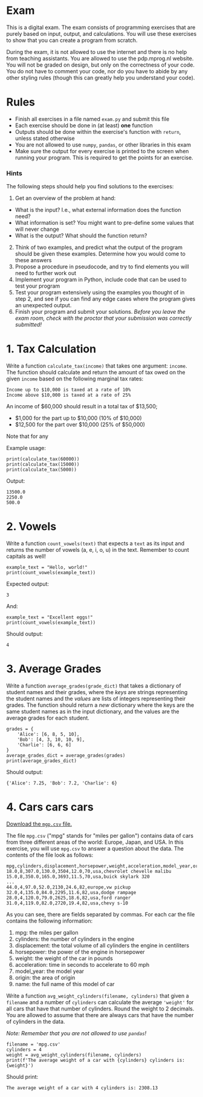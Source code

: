 # Exam

This is a digital exam. The exam consists of programming exercises that are purely based on input, output, and calculations. You will use these exercises to show that you can create a program from scratch.

During the exam, it is not allowed to use the internet and there is no help from teaching assistants. You are allowed to use the pdp.mprog.nl website. You will not be graded on design, but only on the correctness of your code. You do not have to comment your code, nor do you have to abide by any other styling rules (though this can greatly help you understand your code).

# Rules

- Finish all exercises in a file named `exam.py` and submit this file
- Each exercise should be done in (at least) **one** function
- Outputs should be done within the exercise's function with `return`, unless stated otherwise
- You are not allowed to use `numpy`, `pandas`, or other libraries in this exam
- Make sure the output for every exercise is printed to the screen when running your program. This is required to get the points for an exercise.

### Hints

The following steps should help you find solutions to the exercises:

1. Get an overview of the problem at hand:
  - What is the input? I.e., what external information does the function need?
  - What information is set? You might want to pre-define some values that will never change
  - What is the output? What should the function return?
2. Think of two examples, and predict what the output of the program should be given these examples. Determine how you would come to these answers
3. Propose a procedure in pseudocode, and try to find elements you will need to further work out
4. Implement your program in Python, include code that can be used to test your program
5. Test your program extensively using the examples you thought of in step 2, and see if you can find any edge cases where the program gives an unexpected output.
6. Finish your program and submit your solutions. *Before you leave the exam room, check with the proctor that your submission was correctly submitted!*

# 1. Tax Calculation

Write a function `calculate_tax(income)` that takes one argument: `income`. The function should calculate and return the amount of tax owed on the given `income` based on the following marginal tax rates:

    Income up to $10,000 is taxed at a rate of 10%
    Income above $10,000 is taxed at a rate of 25%

An income of \$60,000 should result in a total tax of \$13,500;

- \$1,000 for the part up to \$10,000 (10% of \$10,000)
- \$12,500 for the part over \$10,000 (25% of \$50,000)

Note that for any

Example usage:

    print(calculate_tax(60000))
    print(calculate_tax(15000))
    print(calculate_tax(5000))

Output:

    13500.0
    2250.0
    500.0

# 2. Vowels

Write a function `count_vowels(text)` that expects a `text` as its input and returns the number of vowels (a, e, i, o, u) in the text. Remember to count capitals as well!

    example_text = "Hello, world!"
    print(count_vowels(example_text))

Expected output:

    3

And:

    example_text = "Excellent eggs!"
    print(count_vowels(example_text))

Should output:

    4

# 3. Average Grades

Write a function `average_grades(grade_dict)` that takes a dictionary of student names and their grades, where the _keys_ are strings representing the student names and the _values_ are lists of integers representing their grades. The function should return a *new* dictionary where the keys are the same student names as in the input dictionary, and the values are the average grades for each student.

    grades = {
        'Alice': [6, 8, 5, 10],
        'Bob': [4, 3, 10, 10, 9],
        'Charlie': [6, 6, 6]
    }
    average_grades_dict = average_grades(grades)
    print(average_grades_dict)

Should output:

    {'Alice': 7.25, 'Bob': 7.2, 'Charlie': 6}

# 4. Cars cars cars

[Download the `mgp.csv` file.](../data/mpg.csv)

The file `mpg.csv` ("mpg" stands for "miles per gallon") contains data of cars from three different areas of the world: Europe, Japan, and USA. In this exercise, you will use `mpg.csv` to answer a question about the data. The contents of the file look as follows:

    mpg,cylinders,displacement,horsepower,weight,acceleration,model_year,origin,name
    18.0,8,307.0,130.0,3504,12.0,70,usa,chevrolet chevelle malibu
    15.0,8,350.0,165.0,3693,11.5,70,usa,buick skylark 320
    ...
    44.0,4,97.0,52.0,2130,24.6,82,europe,vw pickup
    32.0,4,135.0,84.0,2295,11.6,82,usa,dodge rampage
    28.0,4,120.0,79.0,2625,18.6,82,usa,ford ranger
    31.0,4,119.0,82.0,2720,19.4,82,usa,chevy s-10

As you can see, there are fields separated by commas. For each car the file contains the following information:

1. mpg: the miles per gallon
2. cylinders: the number of cylinders in the engine
3. displacement: the total volume of all cylinders the engine in centiliters
4. horsepower: the power of the engine in horsepower
5. weight: the weight of the car in pounds
6. acceleration: time in seconds to accelerate to 60 mph
7. model_year: the model year
8. origin: the area of origin
9. name: the full name of this model of car

Write a function `avg_weight_cylinders(filename, cylinders)` that given a `filename` and a number of `cylinders` can calculate the average `'weight'` for all cars that have that number of cylinders. Round the weight to 2 decimals. You are allowed to assume that there are always cars that have the number of cylinders in the data.

*Note: Remember that you are not allowed to use `pandas`!*

    filename = 'mpg.csv'
    cylinders = 4
    weight = avg_weight_cylinders(filename, cylinders)
    print(f'The average weight of a car with {cylinders} cylinders is: {weight}')

Should print:

    The average weight of a car with 4 cylinders is: 2308.13
